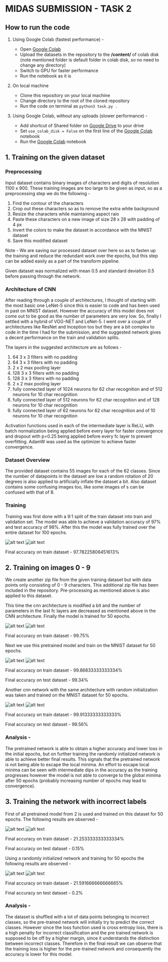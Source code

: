 # MIDAS SUBMISSION - TASK 2

## How to run the code

1. Using Google Colab (fastest performance) -
	
	- Open [Google Colab](https://colab.research.google.com/drive/1zZHfFcNO0kKhvA38sM7M5QG6SIqEWSlx?usp=sharing)
	- Upload the datasets in the repository to the **/content/** of colab disk (note mentioned folder is default folder in colab disk, so no need to change any directory)
	- Switch to GPU for faster performance
	- Run the notebook as it is

2. On local machine
	- Clone this repository on your local machine
	- Change directory to the root of the cloned repository
	- Run the code on terminal as ```python3 task.py .```

3. Using Google Colab, without any uploads (slower performance) -
	- Add shortcut of Shared folder on [Google Drive](https://drive.google.com/drive/folders/17ZcAqmvDb1Kp6IeoLWxbyly5DSNf5s_V?usp=sharing) to your drive
	- Set ```use_colab_disk = False``` on the first line of the [Google Colab](https://colab.research.google.com/drive/1zZHfFcNO0kKhvA38sM7M5QG6SIqEWSlx?usp=sharing) notebook
	- Run the [Google Colab](https://colab.research.google.com/drive/1zZHfFcNO0kKhvA38sM7M5QG6SIqEWSlx?usp=sharing) notebook

## 1. Training on the given dataset

### Preprocessing 

Input dataset contains binary images of characters and digits of resolution 1100 x 900. These training images are too large to be given as input, so as a preprocessing step we do the following -

1. Find the contour of the characters
2. Crop out these characters so as to remove the extra white background
3. Resize the characters while maintaining aspect raio
4. Paste these characters on a new image of size 28 x 28 with padding of 4 px
5. Invert the colors to make the dataset in accordance with the MNIST dataset
6. Save this modified dataset

Note - We are saving our processed dataset over here so as to fasten up the training and reduce the redundant work over the epochs, but this step can be added easily as a part of the transform pipeline.

Given dataset was normalized with mean 0.5 and standard deviation 0.5 before passing through the network.

### Architecture of CNN

After reading through a couple of architectures, I thought of starting with the most basic one LeNet-5 since this is easier to code and has been used in past on MNIST dataset. However the accuracy of this model does not come out to be good as the number of parameters are very low. So, finally I settled with a hybrid of VGG-NET and LeNet-5. I went over a couple of architectures like ResNet and Inception too but they are a bit complex to code in the time I had for the submission, and the suggested network gives a decent performance on the train and validation splits.

The layers in the suggested architecture are as follows -

1. 64 3 x 3 filters with no padding
2. 64 3 x 3 filters with no padding
3. 2 x 2 max pooling layer
4. 128 3 x 3 filters with no padding
5. 128 3 x 3 filters with no padding
6. 2 x 2 max pooling layer
7. fully connected layer of 1024 neurons for 62 char recognition and of 512 neurons for 10 char recognition
8. fully connected layer of 512 neurons for 62 char recognition and of 128 neurons for 10 char recognition
9. fully connected layer of 62 neurons for 62 char recognition and of 10 neurons for 10 char recognition

Activation functions used in each of the intermediate layer is ReLU, with batch normalization being applied before every layer for faster convergence and dropout with p=0.25 being applied before every fc layer to prevent overfitting. AdamW was used as the optimizer to achieve faster convergence.

### Dataset Overview

The provided dataset contains 55 images for each of the 62 classes. Since the number of datapoints in the dataset are low a random rotation of 20 degrees is also applied to artificially inflate the dataset a bit. Also dataset contains some confusing images too, like some images of s can be confused with that of 8.

### Training

Training was first done with a 9:1 split of the train dataset into train and validation set. The model was able to achieve a validation accuracy of 97% and test accuracy of 98%. After this the model was fully trained over the entire dataset for 100 epochs.

![alt text](https://raw.githubusercontent.com/GauravPnt/midas-submission/master/assets/1-accuracy.png "Accuracy on train dataset") ![alt text](https://raw.githubusercontent.com/GauravPnt/midas-submission/master/assets/1-loss.png "Loss on train dataset")

Final accuracy on train dataset - 97.78225806451613%

## 2. Training on images 0 - 9

We create another zip file from the given training dataset but with data points only consisting of 0 - 9 characters. This additional zip file has been included in the repository. Pre-processing as mentioned above is also applied to this dataset.

 This time the cnn architecture is modified a bit and the number of parameters in the last fc layers are decreased as mentioned above in the CNN architecture. Finally the model is trained for 50 epochs.

![alt text](https://raw.githubusercontent.com/GauravPnt/midas-submission/master/assets/2-accuracy-char.png "Accuracy on train dataset") ![alt text](https://raw.githubusercontent.com/GauravPnt/midas-submission/master/assets/2-loss-char.png "Loss on train dataset")

Final accuracy on train dataset - 99.75%

Next we use this pretrained model and train on the MNIST dataset for 50 epochs.

![alt text](https://github.com/GauravPnt/midas-submission/blob/master/assets/2-accuracy-pretrained-mnist.png?raw=true "Accuracy on train dataset") ![alt text](https://github.com/GauravPnt/midas-submission/blob/master/assets/2-loss-pretrained-mnist.png?raw=true "Loss on train dataset")

Final accuracy on train dataset - 99.86833333333334%

Final accuracy on test dataset - 99.34%

Another cnn network with the same architecture with random initialization was taken and trained on the MNIST dataset for 50 epochs.

![alt text](https://github.com/GauravPnt/midas-submission/blob/master/assets/2-accuracy-random-mnist.png?raw=true "Accuracy on train dataset") ![alt text](https://github.com/GauravPnt/midas-submission/blob/master/assets/2-loss-random-mnist.png?raw=true "Loss on train dataset")

Final accuracy on train dataset - 99.91333333333333%

Final accuracy on test dataset - 99.56%

### Analysis -
The pretrained network is able to obtain a higher accuracy and lower loss in the initial epochs, but on further training the randomly initialized network is able to achieve better final results. This signals that the pretrained network is not being able to escape the local minima. An effort to escape local minima can be seen with intermediate dips in the accuracy as the training progresses however the model is not able to converge to the global minima after 50 epochs (probably increasing number of epochs may lead to convergence).

## 3. Training the network with incorrect labels

First of all pretrained model from 2 is used and trained on this dataset for 50 epochs. The following results are observed -

![alt text](https://github.com/GauravPnt/midas-submission/blob/master/assets/3-accuracy-pretrained-shuffled_mnist.png?raw=true "Accuracy on train dataset") ![alt text](https://github.com/GauravPnt/midas-submission/blob/master/assets/3-loss-pretrained-shuffled_mnist.png?raw=true "Loss on train dataset")

Final accuracy on train dataset - 21.253333333333334%

Final accuracy on test dataset - 0.15%

Using a randomly initialized network and training for 50 epochs the following results are observed -

![alt text](https://github.com/GauravPnt/midas-submission/blob/master/assets/3-accuracy-random-shuffled_mnist.png?raw=true "Accuracy on train dataset") ![alt text](https://github.com/GauravPnt/midas-submission/blob/master/assets/3-loss-random-shuffled_mnist.png?raw=true "Loss on train dataset")

Final accuracy on train dataset - 21.591666666666665%

Final accuracy on test dataset - 0.2%

### Analysis -
The dataset is shuffled with a lot of data points belonging to incorrect classes, so the pre-trained network will initially try to predict the correct classes. However since the loss function used is cross entropy loss, there is a high penalty for incorrect classification and the pre trained network is supposed to be off by a higher margin, since it understands the distinction between incorrect classes. Therefore in the final result we can observe that the training loss is higher for the pre-trained network and consequently the accuracy is lower for this model.